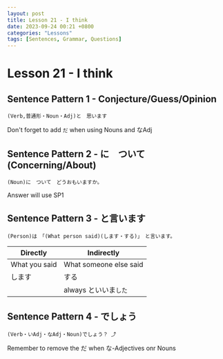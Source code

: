 ```yaml
---
layout: post
title: Lesson 21 - I think
date: 2023-09-24 00:21 +0800
categories: "Lessons"
tags: [Sentences, Grammar, Questions]
---
```


# Lesson 21 - I think

## Sentence Pattern 1 - Conjecture/Guess/Opinion
```
(Verb,普通形・Noun・Adj)と　思います
```

Don't forget to add `だ` when using Nouns and なAdj

## Sentence Pattern 2 - に　ついて (Concerning/About)
```
(Noun)に　ついて　どうおもいますか。
```
Answer will use SP1

## Sentence Pattern 3 - と言います
```
(Person)は　「(What person said)(します・する)」　と言います。
```

| Directly | Indirectly |
| -- | -- |
| What you said | What someone else said |
| します | する |
| | always といいま`した` |

## Sentence Pattern 4 - でしょう
```
(Verb・いAdj・なAdj・Noun)でしょう？ ⤴
```
Remember to remove the だ when な-Adjectives onr Nouns
